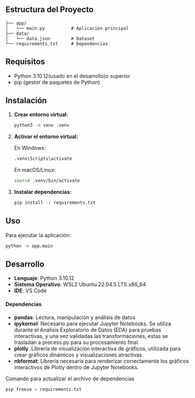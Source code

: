 ## Estructura del Proyecto

```
├── app/
│   └── main.py          # Aplicación principal
├── data/
│   └── data.json        # Dataset
└── requirements.txt     # Dependencias
```

## Requisitos

- Python 3.10.12(usado en el desarrollo)o superior
- pip (gestor de paquetes de Python)

## Instalación

1. **Crear entorno virtual:**
   ```bash
   python3 -m venv .venv
   ```

2. **Activar el entorno virtual:**
   
   En Windows:
   ```bash
   .venv\Scripts\activate
   ```
   
   En macOS/Linux:
   ```bash
   source .venv/bin/activate
   ```

3. **Instalar dependencias:**
   ```bash
   pip install -r requirements.txt
   ```

## Uso

Para ejecutar la aplicación:

```bash
python -m app.main 
```

## Desarrollo

- **Lenguaje**: Python 3.10.12
- **Sistema Operativo**: WSL2 Ubuntu 22.04.5 LTS x86_64
- **IDE**: VS Code

#### Dependencias

- **pandas**: Lectura, manipulación y análisis de datos
- **ipykernel**: Necesario para ejecutar Jupyter Notebooks. Se utiliza durante el Análisis Exploratorio de Datos (EDA) para pruebas interactivas, y una vez validadas las transformaciones, estas se trasladan a process.py para su procesamiento final.
- **plotly** :Librería de visualización interactiva de gráficos, utilizada para crear gráficos dinámicos y visualizaciones atractivas.
- **nbformat**: Librería necesaria para renderizar correctamente los gráficos interactivos de Plotly dentro de Jupyter Notebooks.

Comando para actualizar el archivo de dependencias
```bash
pip freeze > requirements.txt
```